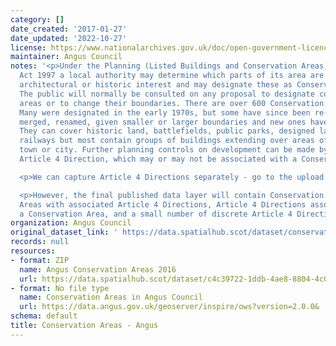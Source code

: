 ```yaml
---
category: []
date_created: '2017-01-27'
date_updated: '2022-10-27'
license: https://www.nationalarchives.gov.uk/doc/open-government-licence/version/3/
maintainer: Angus Council
notes: '<p>Under the Planning (Listed Buildings and Conservation Areas) (Scotland)
  Act 1997 a local authority may determine which parts of its area are of special
  architectural or historic interest and may designate these as Conservation Areas.
  The public will normally be consulted on any proposal to designate conservation
  areas or to change their boundaries. There are over 600 Conservation Areas in Scotland.
  Many were designated in the early 1970s, but some have since been re-designated,
  merged, renamed, given smaller or larger boundaries and new ones have been added.
  They can cover historic land, battlefields, public parks, designed landscapes or
  railways but most contain groups of buildings extending over areas of a village,
  town or city. Further planning controls on development can be made by way of an
  Article 4 Direction, which may or may not be associated with a Conservation Area.</p>

  <p>We can capture Article 4 Directions separately - go to the upload for that data.</p>

  <p>However, the final published data layer will contain Conservation Areas, Conservation
  Areas with associated Article 4 Directions, Article 4 Directions associated with
  a Conservation Area, and a small number of discrete Article 4 Direction areas.</p>'
organization: Angus Council
original_dataset_link: ' https://data.spatialhub.scot/dataset/conservation_areas-an'
records: null
resources:
- format: ZIP
  name: Angus Conservation Areas 2016
  url: https://data.spatialhub.scot/dataset/c4c39722-1ddb-4ae8-8804-4c0b93320600/resource/aba92111-232c-43c4-a9ea-47159644f8f4/download/angusconservationareas.zip
- format: No file type
  name: Conservation Areas in Angus Council
  url: https://data.angus.gov.uk/geoserver/inspire/ows?version=2.0.0&
schema: default
title: Conservation Areas - Angus
---
```

